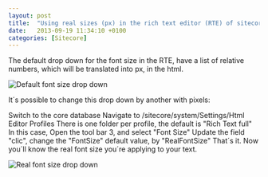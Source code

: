 ```yaml
---
layout: post
title:  "Using real sizes (px) in the rich text editor (RTE) of sitecore"
date:   2013-09-19 11:34:10 +0100
categories: [Sitecore]
---
```

The default drop down for the font size in the RTE, have a list of relative numbers, which will be translated into px, in the html.<!--more-->

![Default font size drop down](/static/img/posts/Defaultfontsizedropdown.png "Default font size drop down")

It´s possible to change this drop down by another with pixels:

Switch to the core database
Navigate to /sitecore/system/Settings/Html Editor Profiles
There is one folder per profile, the default is "Rich Text full"
In this case, Open the tool bar 3, and select "Font Size"
Update the field "clic", change the "FontSize" default value, by "RealFontSize"
That´s it. Now you´ll know the real font size you´re applying to your text.

![Real font size drop down](/static/img/posts/Realfontsizedropdown.png "Real font size drop down")

